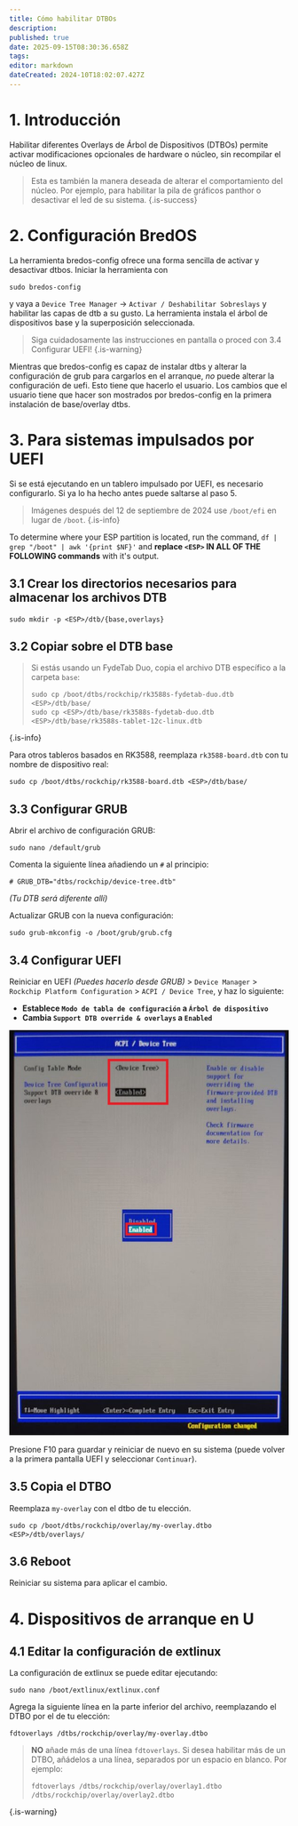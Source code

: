```yaml
---
title: Cómo habilitar DTBOs
description:
published: true
date: 2025-09-15T08:30:36.658Z
tags:
editor: markdown
dateCreated: 2024-10T18:02:07.427Z
---
```


# 1. Introducción

Habilitar diferentes Overlays de Árbol de Dispositivos (DTBOs) permite activar modificaciones opcionales de hardware o núcleo, sin recompilar el núcleo de linux.

> Esta es también la manera deseada de alterar el comportamiento del núcleo. Por ejemplo, para habilitar la pila de gráficos panthor o desactivar el led de su sistema.
> {.is-success}

# 2. Configuración BredOS

La herramienta bredos-config ofrece una forma sencilla de activar y desactivar dtbos. Iniciar la herramienta con

```
sudo bredos-config
```

y vaya a `Device Tree Manager` -> `Activar / Deshabilitar Sobreslays` y habilitar las capas de dtb a su gusto. La herramienta instala el árbol de dispositivos base y la superposición seleccionada.

> Siga cuidadosamente las instrucciones en pantalla o proced con 3.4 Configurar UEFI!
> {.is-warning}

Mientras que bredos-config es capaz de instalar dtbs y alterar la configuración de grub para cargarlos en el arranque, _no_ puede alterar la configuración de uefi. Esto tiene que hacerlo el usuario. Los cambios que el usuario tiene que hacer son mostrados por bredos-config en la primera instalación de base/overlay dtbs.

# 3. Para sistemas impulsados por UEFI

Si se está ejecutando en un tablero impulsado por UEFI, es necesario configurarlo.
Si ya lo ha hecho antes puede saltarse al paso 5.

> Imágenes después del 12 de septiembre de 2024 use `/boot/efi` en lugar de `/boot`.
> {.is-info}

To determine where your ESP partition is located, run the command,
`df | grep "/boot" | awk '{print $NF}'` and **replace **`<ESP>`** IN ALL OF THE FOLLOWING commands** with it's output.

## 3.1 Crear los directorios necesarios para almacenar los archivos DTB

```
sudo mkdir -p <ESP>/dtb/{base,overlays}
```

## 3.2 Copiar sobre el DTB base

> Si estás usando un FydeTab Duo, copia el archivo DTB específico a la carpeta `base`:
>
> ```
> sudo cp /boot/dtbs/rockchip/rk3588s-fydetab-duo.dtb <ESP>/dtb/base/
> sudo cp <ESP>/dtb/base/rk3588s-fydetab-duo.dtb <ESP>/dtb/base/rk3588s-tablet-12c-linux.dtb
> ```

{.is-info}

Para otros tableros basados en RK3588, reemplaza `rk3588-board.dtb` con tu nombre de dispositivo real:

```
sudo cp /boot/dtbs/rockchip/rk3588-board.dtb <ESP>/dtb/base/
```

## 3.3 Configurar GRUB

Abrir el archivo de configuración GRUB:

```
sudo nano /default/grub
```

Comenta la siguiente línea añadiendo un `#` al principio:

```
# GRUB_DTB="dtbs/rockchip/device-tree.dtb"
```

_(Tu DTB será diferente allí)_

Actualizar GRUB con la nueva configuración:

```
sudo grub-mkconfig -o /boot/grub/grub.cfg
```

## 3.4 Configurar UEFI

Reiniciar en UEFI _(Puedes hacerlo desde GRUB)_ > `Device Manager` > `Rockchip Platform Configuration` > `ACPI / Device Tree`, y haz lo siguiente:

- **Establece `Modo de tabla de configuración` a `Árbol de dispositivo`**
- **Cambia `Support DTB override & overlays` a `Enabled`**

![](/panthor/enable_tree_dtb_in_uefi.jpg)

Presione F10 para guardar y reiniciar de nuevo en su sistema (puede volver a la primera pantalla UEFI y seleccionar `Continuar`).

## 3.5 Copia el DTBO

Reemplaza `my-overlay` con el dtbo de tu elección.

```
sudo cp /boot/dtbs/rockchip/overlay/my-overlay.dtbo <ESP>/dtb/overlays/
```

## 3.6 Reboot

Reiniciar su sistema para aplicar el cambio.

# 4. Dispositivos de arranque en U

## 4.1 Editar la configuración de extlinux

La configuración de extlinux se puede editar ejecutando:

```
sudo nano /boot/extlinux/extlinux.conf
```

Agrega la siguiente línea en la parte inferior del archivo, reemplazando el DTBO por el de tu elección:

```
fdtoverlays /dtbs/rockchip/overlay/my-overlay.dtbo
```

> **NO** añade más de una línea `fdtoverlays`.
> Si desea habilitar más de un DTBO, añádelos a una línea, separados por un espacio en blanco.
> Por ejemplo:
>
> ```
> fdtoverlays /dtbs/rockchip/overlay/overlay1.dtbo /dtbs/rockchip/overlay/overlay2.dtbo
> ```

{.is-warning}
